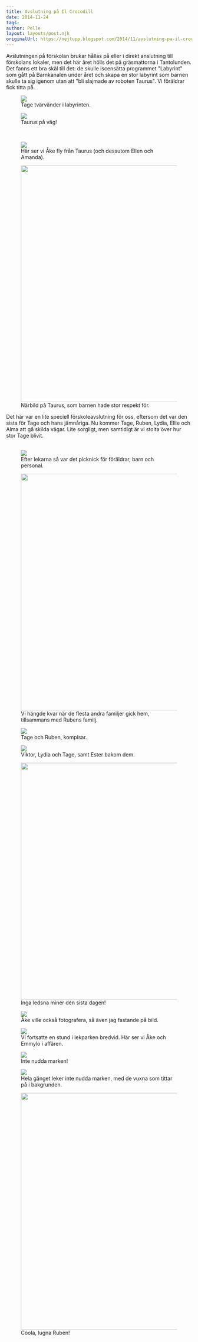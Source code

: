 ```yaml
---
title: Avslutning på Il Crocodill
date: 2014-11-24
tags: 	
author: Pelle
layout: layouts/post.njk
originalUrl: https://nejtupp.blogspot.com/2014/11/avslutning-pa-il-crocodill.html
---
```


Avslutningen på förskolan brukar hållas på eller i direkt anslutning till förskolans lokaler, men det här året hölls det på gräsmattorna i Tantolunden. Det fanns ett bra skäl till det: de skulle iscensätta programmet "Labyrint" som gått på Barnkanalen under året och skapa en stor labyrint som barnen skulle ta sig igenom utan att "bli slajmade av roboten Taurus". Vi föräldrar fick titta på.</div>

<figure>
	<img src="../../../../img/Avslutning%2BIl%2BCrocodill-PERK7960.jpg">
	<figcaption>Tage tvärvänder i labyrinten.</figcaption>
</figure>

<figure>
	<img src="../../../../img/Avslutning%2BIl%2BCrocodill-PERK7961.jpg">
	<figcaption>Taurus på väg!</figcaption>
</figure><br>

<figure>
	<img src="../../../../img/Avslutning%2BIl%2BCrocodill-PERK7975.jpg">
	<figcaption>Här ser vi Åke fly från Taurus (och dessutom Ellen och Amanda).</figcaption>
</figure>

<figure>
	<img src="../../../../img/Avslutning%2BIl%2BCrocodill-PERK7977.jpg" height="640">
	<figcaption>Närbild på Taurus, som barnen hade stor respekt för.</figcaption>
</figure>Det här var en lite speciell förskoleavslutning för oss, eftersom det var den sista för Tage och hans jämnåriga. Nu kommer Tage, Ruben, Lydia, Ellie och Alma att gå skilda vägar. Lite sorgligt, men samtidigt är vi stolta över hur stor Tage blivit.<br><br>

<figure>
	<img src="../../../../img/Avslutning%2BIl%2BCrocodill-PERK7991.jpg">
	<figcaption>Efter lekarna så var det picknick för föräldrar, barn och personal.</figcaption>
</figure>

<figure>
	<img src="../../../../img/Avslutning%2BIl%2BCrocodill-PERK8035.jpg" height="640">
	<figcaption>Vi hängde kvar när de flesta andra familjer gick hem, tillsammans med Rubens familj.</figcaption>
</figure>

<figure>
	<img src="../../../../img/Avslutning%2BIl%2BCrocodill-PERK8038.jpg">
	<figcaption>Tage och Ruben, kompisar.</figcaption>
</figure>

<figure>
	<img src="../../../../img/Avslutning%2BIl%2BCrocodill-PERK8049.jpg">
	<figcaption>Viktor, Lydia och Tage, samt Ester bakom dem.</figcaption>
</figure>

<figure>
	<img src="../../../../img/Avslutning%2BIl%2BCrocodill-PERK8052.jpg" height="640">
	<figcaption>Inga ledsna miner den sista dagen!</figcaption>
</figure>

<figure>
	<img src="../../../../img/Avslutning%2BIl%2BCrocodill-PERK8084.jpg">
	<figcaption>Åke ville också fotografera, så även jag fastande på bild.</figcaption>
</figure>

<figure>
	<img src="../../../../img/Avslutning%2BIl%2BCrocodill-PERK8093.jpg">
	<figcaption>Vi fortsatte en stund i lekparken bredvid. Här ser vi Åke och Emmylo i affären.</figcaption>
</figure>

<figure>
	<img src="../../../../img/Avslutning%2BIl%2BCrocodill-PERK8103.jpg">
	<figcaption>Inte nudda marken!</figcaption>
</figure>

<figure>
	<img src="../../../../img/Avslutning%2BIl%2BCrocodill-PERK8112.jpg">
	<figcaption>Hela gänget leker inte nudda marken, med de vuxna som tittar på i bakgrunden.</figcaption>
</figure>

<figure>
	<img src="../../../../img/Avslutning%2BIl%2BCrocodill-PERK8123.jpg" height="640">
	<figcaption>Coola, lugna Ruben!</figcaption>
</figure>
